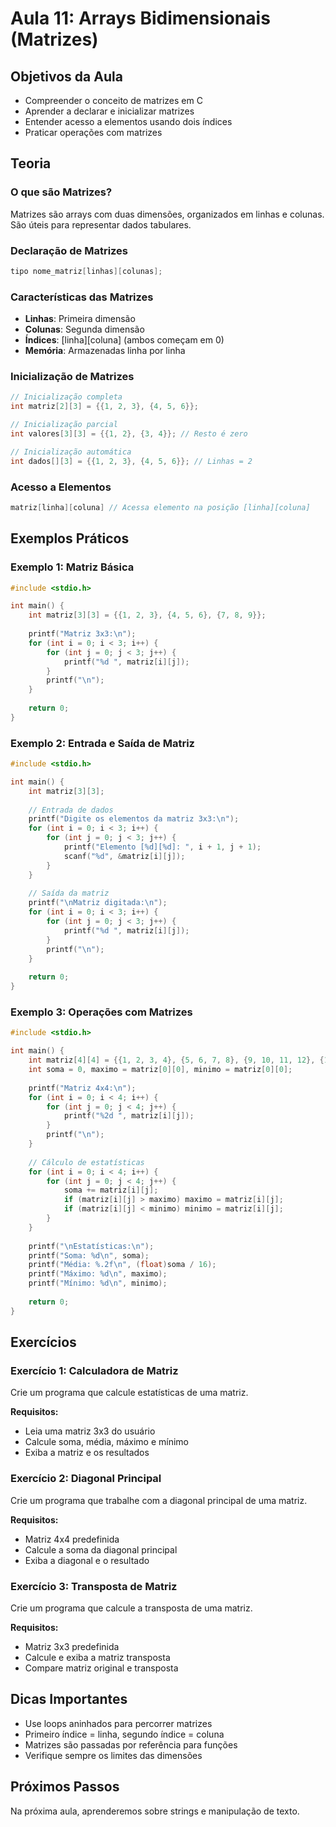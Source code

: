 # Aula 11: Arrays Bidimensionais (Matrizes)

## Objetivos da Aula
- Compreender o conceito de matrizes em C
- Aprender a declarar e inicializar matrizes
- Entender acesso a elementos usando dois índices
- Praticar operações com matrizes

## Teoria

### O que são Matrizes?
Matrizes são arrays com duas dimensões, organizados em linhas e colunas. São úteis para representar dados tabulares.

### Declaração de Matrizes
```c
tipo nome_matriz[linhas][colunas];
```

### Características das Matrizes
- **Linhas**: Primeira dimensão
- **Colunas**: Segunda dimensão
- **Índices**: [linha][coluna] (ambos começam em 0)
- **Memória**: Armazenadas linha por linha

### Inicialização de Matrizes
```c
// Inicialização completa
int matriz[2][3] = {{1, 2, 3}, {4, 5, 6}};

// Inicialização parcial
int valores[3][3] = {{1, 2}, {3, 4}}; // Resto é zero

// Inicialização automática
int dados[][3] = {{1, 2, 3}, {4, 5, 6}}; // Linhas = 2
```

### Acesso a Elementos
```c
matriz[linha][coluna] // Acessa elemento na posição [linha][coluna]
```

## Exemplos Práticos

### Exemplo 1: Matriz Básica
```c
#include <stdio.h>

int main() {
    int matriz[3][3] = {{1, 2, 3}, {4, 5, 6}, {7, 8, 9}};
    
    printf("Matriz 3x3:\n");
    for (int i = 0; i < 3; i++) {
        for (int j = 0; j < 3; j++) {
            printf("%d ", matriz[i][j]);
        }
        printf("\n");
    }
    
    return 0;
}
```

### Exemplo 2: Entrada e Saída de Matriz
```c
#include <stdio.h>

int main() {
    int matriz[3][3];
    
    // Entrada de dados
    printf("Digite os elementos da matriz 3x3:\n");
    for (int i = 0; i < 3; i++) {
        for (int j = 0; j < 3; j++) {
            printf("Elemento [%d][%d]: ", i + 1, j + 1);
            scanf("%d", &matriz[i][j]);
        }
    }
    
    // Saída da matriz
    printf("\nMatriz digitada:\n");
    for (int i = 0; i < 3; i++) {
        for (int j = 0; j < 3; j++) {
            printf("%d ", matriz[i][j]);
        }
        printf("\n");
    }
    
    return 0;
}
```

### Exemplo 3: Operações com Matrizes
```c
#include <stdio.h>

int main() {
    int matriz[4][4] = {{1, 2, 3, 4}, {5, 6, 7, 8}, {9, 10, 11, 12}, {13, 14, 15, 16}};
    int soma = 0, maximo = matriz[0][0], minimo = matriz[0][0];
    
    printf("Matriz 4x4:\n");
    for (int i = 0; i < 4; i++) {
        for (int j = 0; j < 4; j++) {
            printf("%2d ", matriz[i][j]);
        }
        printf("\n");
    }
    
    // Cálculo de estatísticas
    for (int i = 0; i < 4; i++) {
        for (int j = 0; j < 4; j++) {
            soma += matriz[i][j];
            if (matriz[i][j] > maximo) maximo = matriz[i][j];
            if (matriz[i][j] < minimo) minimo = matriz[i][j];
        }
    }
    
    printf("\nEstatísticas:\n");
    printf("Soma: %d\n", soma);
    printf("Média: %.2f\n", (float)soma / 16);
    printf("Máximo: %d\n", maximo);
    printf("Mínimo: %d\n", minimo);
    
    return 0;
}
```

## Exercícios

### Exercício 1: Calculadora de Matriz
Crie um programa que calcule estatísticas de uma matriz.

**Requisitos:**
- Leia uma matriz 3x3 do usuário
- Calcule soma, média, máximo e mínimo
- Exiba a matriz e os resultados

### Exercício 2: Diagonal Principal
Crie um programa que trabalhe com a diagonal principal de uma matriz.

**Requisitos:**
- Matriz 4x4 predefinida
- Calcule a soma da diagonal principal
- Exiba a diagonal e o resultado

### Exercício 3: Transposta de Matriz
Crie um programa que calcule a transposta de uma matriz.

**Requisitos:**
- Matriz 3x3 predefinida
- Calcule e exiba a matriz transposta
- Compare matriz original e transposta

## Dicas Importantes
- Use loops aninhados para percorrer matrizes
- Primeiro índice = linha, segundo índice = coluna
- Matrizes são passadas por referência para funções
- Verifique sempre os limites das dimensões

## Próximos Passos
Na próxima aula, aprenderemos sobre strings e manipulação de texto. 
